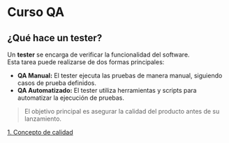 # Curso QA

## ¿Qué hace un tester?

Un **tester** se encarga de verificar la funcionalidad del software.  
Esta tarea puede realizarse de dos formas principales:

- **QA Manual:** El tester ejecuta las pruebas de manera manual, siguiendo casos de prueba definidos.
- **QA Automatizado:** El tester utiliza herramientas y scripts para automatizar la ejecución de pruebas.

> El objetivo principal es asegurar la calidad del producto antes de su lanzamiento.

[1. Concepto de calidad](concepto_calidad.md)
